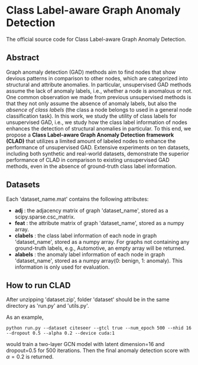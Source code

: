 # Class Label-aware Graph Anomaly Detection

The official source code for Class Label-aware Graph Anomaly Detection.

## Abstract

Graph anomaly detection (GAD) methods aim to find nodes that
show devious patterns in comparison to other nodes, which are
categorized into structural and attribute anomalies. In particular,
unsupervised GAD methods assume the lack of anomaly labels,
i.e., whether a node is anomalous or not. One common observation
we made from previous unsupervised methods is that they not
only assume the absence of anomaly labels, but also the *absence
of class labels* (the class a node belongs to used in a general node
classification task). In this work, we study the utility of class labels
for unsupervised GAD, i.e., we study how the class label information of nodes enhances the detection of structural anomalies in
particular. To this end, we propose a **Class Label-aware Graph Anomaly
Detection framework (CLAD)** that utilizes a limited amount of
labeled nodes to enhance the performance of unsupervised GAD.
Extensive experiments on ten datasets, including both synthetic
and real-world datasets, demonstrate the superior performance of
CLAD in comparison to existing unsupervised GAD methods, even
in the absence of ground-truth class label information.

## Datasets

Each 'dataset_name.mat' contains the following attributes:
* **adj** : the adjacency matrix of graph 'dataset_name', stored as a scipy.sparse.csc_matrix.
* **feat** : the attribute matrix of graph 'dataset_name', stored as a numpy array.
* **clabels** : the class label information of each node in graph 'dataset_name', stored as a numpy array. For graphs not containing any ground-truth labels, e.g., Automotive, an empty array will be returned.
* **alabels** : the anomaly label information of each node in graph 'dataset_name', stored as a numpy array(0: benign, 1: anomaly). This information is only used for evaluation.

## How to run CLAD

After unzipping 'dataset.zip', folder 'dataset' should be in the same directory as 'run.py' and 'utils.py'.

As an example,

```
python run.py --dataset citeseer --gtcl true --num_epoch 500 --nhid 16 --dropout 0.5 --alpha 0.2 --device cuda:1
```

would train a two-layer GCN model with latent dimension=16 and dropout=0.5 for 500 iterations. Then the final anomaly detection score with $\alpha=0.2$ is returned.
